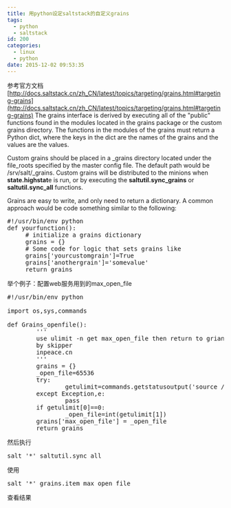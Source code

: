```yaml
---
title: 用python设定saltstack的自定义grains
tags:
  - python
  - saltstack
id: 200
categories:
  - linux
  - python
date: 2015-12-02 09:53:35
---
```


参考官方文档
[http://docs.saltstack.cn/zh_CN/latest/topics/targeting/grains.html#targeting-grains](http://docs.saltstack.cn/zh_CN/latest/topics/targeting/grains.html#targeting-grains)
The grains interface is derived by executing all of the "public" functions found in the modules located in the grains package or the custom grains directory. The functions in the modules of the grains must return a Python dict, where the keys in the dict are the names of the grains and the values are the values.

Custom grains should be placed in a _grains directory located under the file_roots specified by the master config file. The default path would be /srv/salt/_grains. Custom grains will be distributed to the minions when **state.highstat**e is run, or by executing the **saltutil.sync_grains** or **saltutil.sync_all** functions.
<!--more-->

Grains are easy to write, and only need to return a dictionary. A common approach would be code something similar to the following:

<pre class="lang:default decode:true " >#!/usr/bin/env python
def yourfunction():
     # initialize a grains dictionary
     grains = {}
     # Some code for logic that sets grains like
     grains['yourcustomgrain']=True
     grains['anothergrain']='somevalue'
     return grains
</pre> 

举个例子：配置web服务用到的max_open_file

<pre class="lang:default decode:true " >#!/usr/bin/env python

import os,sys,commands

def Grains_openfile():
        '''
        use ulimit -n get max_open_file then return to grians
        by skipper
        inpeace.cn
        '''
        grains = {}
        _open_file=65536
        try:
                getulimit=commands.getstatusoutput('source /etc/profile;ulimit -n')
        except Exception,e:
                pass
        if getulimit[0]==0:
                _open_file=int(getulimit[1])
        grains['max_open_file'] = _open_file
        return grains</pre> 

然后执行 

<pre class="lang:default decode:true " >salt '*' saltutil.sync_all</pre> 

使用 

<pre class="lang:default decode:true " >salt '*' grains.item max_open_file</pre> 

查看结果